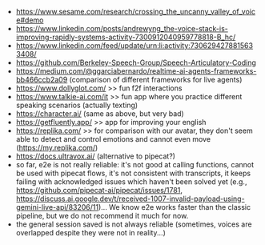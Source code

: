 - https://www.sesame.com/research/crossing_the_uncanny_valley_of_voice#demo
- https://www.linkedin.com/posts/andrewyng_the-voice-stack-is-improving-rapidly-systems-activity-7300912040959778818-B_hc/
- https://www.linkedin.com/feed/update/urn:li:activity:7306294278815633408/
- https://github.com/Berkeley-Speech-Group/Speech-Articulatory-Coding
- https://medium.com/@ggarciabernardo/realtime-ai-agents-frameworks-bb466ccb2a09 (comparison of different frameworks for live agents)
- https://www.dollyglot.com/ >> fun f2f interactions
- https://www.talkie-ai.com/it >> fun app where you practice different speaking scenarios (actually texting)
- https://character.ai/ (same as above, but very bad)
- https://getfluently.app/ >> app for improving your english
- https://replika.com/ >> for comparison with our avatar, they don't seem able to detect and control emotions and cannot even move (https://my.replika.com/)
- https://docs.ultravox.ai/ (alternative to pipecat?)
- so far, e2e is not really reliable: it's not good at calling functions, cannot be used with pipecat flows, it's not consistent with transcripts, it keeps failing with acknowledged issues which haven't been solved yet (e.g., https://github.com/pipecat-ai/pipecat/issues/1781, https://discuss.ai.google.dev/t/received-1007-invalid-payload-using-gemini-live-api/83206/11)... We know e2e works faster than the classic pipeline, but we do not recommend it much for now.
- the general session saved is not always reliable (sometimes, voices are overlapped despite they were not in reality...)
